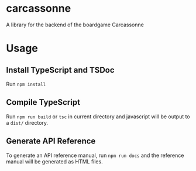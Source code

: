 # carcassonne
A library for the backend of the boardgame Carcassonne

# Usage
## Install TypeScript and TSDoc
Run `npm install`

## Compile TypeScript
Run `npm run build` or `tsc` in current directory and javascript will be output to a `dist/` directory.

## Generate API Reference
To generate an API reference manual, run `npm run docs` and the reference manual will be generated as HTML files.
